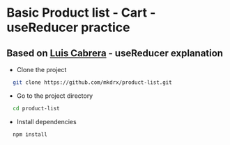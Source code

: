 # Basic Product list - Cart - useReducer practice

## Based on [Luis Cabrera](https://github.com/luismcabrera) - useReducer explanation

- Clone the project

```bash
  git clone https://github.com/mkdrx/product-list.git
```

- Go to the project directory

```bash
  cd product-list
```

- Install dependencies

```bash
  npm install
```
